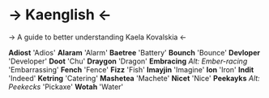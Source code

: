 # -> Kaenglish <-
-> A guide to better understanding Kaela Kovalskia <-

**Adiost**
'Adios'
**Alaram**
'Alarm'
**Baetree**
'Battery'
**Bounch**
'Bounce'
**Devloper**
'Developer'
**Doot**
'Chu'
**Draygon**
'Dragon'
**Embracing**
*Alt: Ember-racing*
'Embarrassing'
**Fench**
'Fence'
**Fizz**
'Fish'
**Imayjin**
'Imagine'
**Ion**
'Iron'
**Indit**
'Indeed'
**Ketring**
'Catering'
**Mashetea**
'Machete'
**Nicet**
'Nice'
**Peekayks**
*Alt: Peekecks*
'Pickaxe'
**Wotah**
'Water'